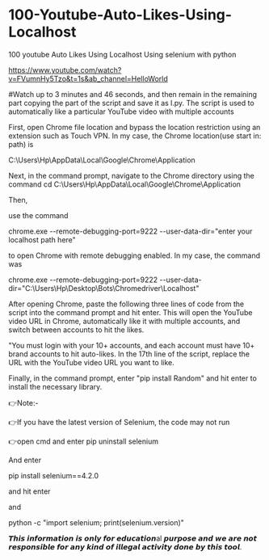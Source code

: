 # 100-Youtube-Auto-Likes-Using-Localhost
100 youtube Auto Likes Using Localhost Using selenium with python

https://www.youtube.com/watch?v=FVumnHy5Tzo&t=1s&ab_channel=HelloWorld

#Watch up to 3 minutes and 46 seconds, and then remain in the remaining part copying the part of the script and save it as l.py. The script is used to automatically like a particular YouTube video with multiple accounts

First, open Chrome file location and bypass the location restriction using an extension such as Touch VPN. In my case, the Chrome location(use start in: path)  is

C:\Users\Hp\AppData\Local\Google\Chrome\Application

Next, in the command prompt, navigate to the Chrome directory using the command cd C:\Users\Hp\AppData\Local\Google\Chrome\Application

Then, 

use the command

chrome.exe --remote-debugging-port=9222 --user-data-dir="enter your localhost path here" 
  
to open Chrome with remote debugging enabled. In my case, the command was
  
chrome.exe --remote-debugging-port=9222 --user-data-dir="C:\Users\Hp\Desktop\Bots\Chromedriver\Localhost" 

After opening Chrome, paste the following three lines of code from the script into the command prompt and hit enter. This will open the YouTube video URL in Chrome, automatically like it with multiple accounts, and switch between accounts to hit the likes.

"You must login with your 10+ accounts, and each account must have 10+ brand accounts to hit auto-likes. In the 17th line of the script, replace the URL with the YouTube video URL you want to like.

Finally, in the command prompt, enter "pip install Random" and hit enter to install the necessary library.

👉Note:-

👉If you have the latest version of Selenium, the code may not run

👉open cmd and enter pip uninstall selenium

And enter

pip install selenium==4.2.0

and hit enter

and

python -c "import selenium; print(selenium.version)"

𝙏𝙝𝙞𝙨 𝙞𝙣𝙛𝙤𝙧𝙢𝙖𝙩𝙞𝙤𝙣 𝙞𝙨 𝙤𝙣𝙡𝙮 𝙛𝙤𝙧 𝙚𝙙𝙪𝙘𝙖𝙩𝙞𝙤𝙣al 𝙥𝙪𝙧𝙥𝙤𝙨𝙚 𝙖𝙣𝙙 𝙬𝙚 𝙖𝙧𝙚 𝙣𝙤𝙩 𝙧𝙚𝙨𝙥𝙤𝙣𝙨𝙞𝙗𝙡𝙚 𝙛𝙤𝙧 𝙖𝙣𝙮 𝙠𝙞𝙣𝙙 𝙤𝙛 𝙞𝙡𝙡𝙚𝙜𝙖𝙡 𝙖𝙘𝙩𝙞𝙫𝙞𝙩𝙮 𝙙𝙤𝙣𝙚 𝙗𝙮 𝙩𝙝𝙞𝙨 𝙩𝙤𝙤𝙡.
